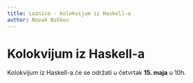```yaml
---
title: Loznica - kolokvijum iz Haskell-a
author: Novak Boškov
---
```


# Kolokvijum iz Haskell-a

Kolokvijum iz Haskell-a će se održati u četvrtak **15. maja** u 10h.
